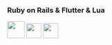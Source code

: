 ### Ruby on Rails & Flutter & Lua

<code><img height="40" src="https://upload.wikimedia.org/wikipedia/commons/thumb/6/62/Ruby_On_Rails_Logo.svg/1200px-Ruby_On_Rails_Logo.svg.png"></code>
<code><img height="35" src="https://upload.wikimedia.org/wikipedia/commons/1/17/Google-flutter-logo.png"></code>
<code><img height="35" src="https://i.ibb.co/6PpCbm3/lua.png"></code>
